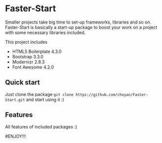 # Faster-Start

Smaller projects take big time to set-up frameworks, libraries and so on. Faster-Start is basically a start-up package to boost your work on a project with some necessary libraries included.


This project includes 

* HTML5 Boilerplate 4.3.0
* Bootstrap 3.3.0
* Modernizr 2.8.3
* Font Awesome 4.2.0


## Quick start

Just clone the package `git clone https://github.com/choyan/Faster-Start.git` and start using it :)


## Features

All features of included packages :)



#ENJOY!!!